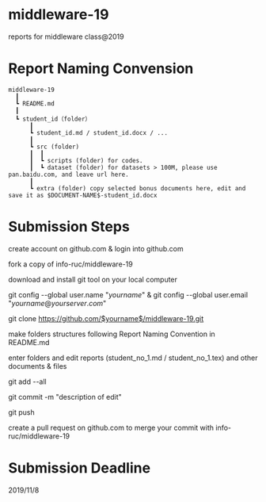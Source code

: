 # middleware-19
reports for middleware class@2019


# Report Naming Convension
```
middleware-19
  ┃
  ┗ README.md
  ┃
  ┗ student_id（folder）  
      ┃
      ┗ student_id.md / student_id.docx / ...  
      ┃
      ┗ src (folder)
      ┃  ┃
      ┃  ┗ scripts (folder) for codes.
      ┃  ┗ dataset (folder) for datasets > 100M, please use pan.baidu.com, and leave url here.
      ┃
      ┗ extra (folder) copy selected bonus documents here, edit and save it as $DOCUMENT-NAME$-student_id.docx
```
# Submission Steps
create account on github.com & login into github.com

fork a copy of info-ruc/middleware-19

download and install git tool on your local computer

git config --global user.name "$yourname$" & git config --global user.email "$yourname@yourserver.com$"

git clone https://github.com/$yourname$/middleware-19.git

make folders structures following Report Naming Convention in README.md

enter folders and edit reports (student_no_1.md / student_no_1.tex) and other documents & files

git add --all

git commit -m "description of edit"

git push

create a pull request on github.com to merge your commit with info-ruc/middleware-19

# Submission Deadline
2019/11/8
